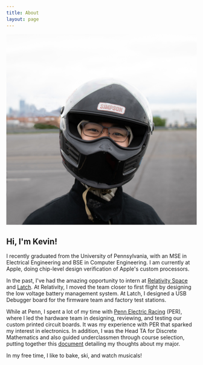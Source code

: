 ```yaml
---
title: About
layout: page
---
```

![Profile Image](/assets/images/helmetPic.jpg)

<h2>Hi, I'm Kevin!</h2>

I recently graduated from the University of Pennsylvania, with an MSE in Electrical Engineering and BSE in Computer Engineering. I am currently at Apple, doing chip-level design verification of Apple's custom processors. 

In the past, I've had the amazing opportunity to intern at
<a href="https://www.relativityspace.com/" target="_blank" rel="noopener noreferrer">Relativity Space</a>
 and
<a href="https://www.latch.com/" target="_blank" rel="noopener noreferrer">Latch</a>.
At Relativity, I moved the team closer to first flight by designing the low voltage battery management system. At Latch, I designed a USB Debugger board for the firmware team and factory test stations.

While at Penn, I spent a lot of my time with [Penn Electric Racing](../Penn-Electric-Racing) (PER), where I led the hardware team in designing, reviewing, and testing our custom printed circuit boards. It was my experience with PER that sparked my interest in electronics. In addition, I was the Head TA for Discrete Mathematics and also guided underclassmen through course selection, putting together this [document](/assets/WhyCMPE.pdf) detailing my thoughts about my major.

In my free time, I like to bake, ski, and watch musicals!

<!--
<h2>Skills</h2>

<ul class="skill-list">
	<li>PCB Design (Altium)</li>
	<li>FPGA (Verilog)</li>
	<li>SPICE</li>
	<li>Electronics Laboratory Equipment</li>
	<li>Surface Mount Soldering</li>
	<li>Java</li>
	<li>C</li>
	<li>C++</li>
</ul>
-->
